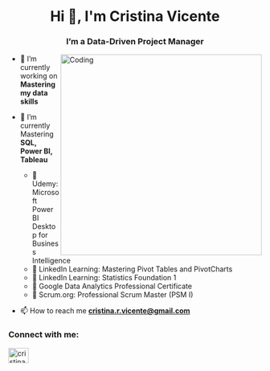 <h1 align="center">Hi 👋, I'm Cristina Vicente</h1>
<h3 align="center">I’m a Data-Driven Project Manager</h3>

<img align="right" alt="Coding" width="400" src="https://cdn.dribbble.com/users/668001/screenshots/3861883/data-graphic-animation.gif">


- 🔭 I’m currently working on **Mastering my data skills**

- 🌱 I’m currently Mastering **SQL, Power BI, Tableau**
 
  - 🏅 Udemy: Microsoft Power BI Desktop for Business Intelligence
  - 🏅 LinkedIn Learning: Mastering Pivot Tables and PivotCharts   
  - 🏅 LinkedIn Learning: Statistics Foundation 1  
  - 🏅 Google Data Analytics Professional Certificate   
  - 🏅 Scrum.org: Professional Scrum Master (PSM I)   
    
- 📫 How to reach me **cristina.r.vicente@gmail.com**

<h3 align="left">Connect with me:</h3>
<p align="left">
<a href="https://linkedin.com/in/cristina-vicente-91897031" target="blank"><img align="center" src="https://raw.githubusercontent.com/rahuldkjain/github-profile-readme-generator/master/src/images/icons/Social/linked-in-alt.svg" alt="cristina-vicente-91897031" height="30" width="40" /></a>
</p>
